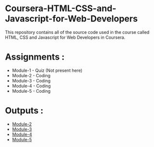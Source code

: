# Coursera-HTML-CSS-and-Javascript-for-Web-Developers

This repository contains all of the source code used in the course called HTML, CSS and Javascript for Web Developers in Coursera.


# Assignments :

* Module-1 - Quiz (Not present here)
* Module-2 - Coding
* Module-3 - Coding
* Module-4 - Coding
* Module-5 - Coding


# Outputs :

* [Module-2](https://mahesh-du.github.io/Coursera-HTML-CSS-and-JavaScript-for-Web-Developers/Assignments/module-2/index.html)
* [Module-3](https://mahesh-du.github.io/Coursera-HTML-CSS-and-JavaScript-for-Web-Developers/Assignments/module-3/index.html)
* [Module-4](https://mahesh-du.github.io/Coursera-HTML-CSS-and-JavaScript-for-Web-Developers/Assignments/module-4/index.html)
* [Module-5](https://mahesh-du.github.io/Coursera-HTML-CSS-and-JavaScript-for-Web-Developers/Assignments/module-5/index.html)
